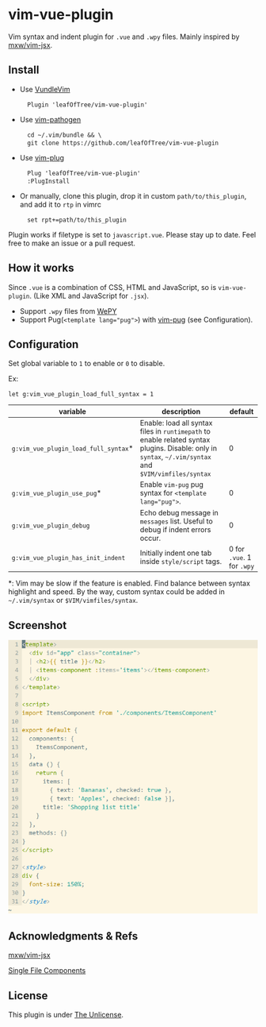 # vim-vue-plugin

Vim syntax and indent plugin for `.vue` and `.wpy` files. Mainly inspired by [mxw/vim-jsx][1].

## Install

- Use [VundleVim][2]

        Plugin 'leafOfTree/vim-vue-plugin'

- Use [vim-pathogen][5]

        cd ~/.vim/bundle && \
        git clone https://github.com/leafOfTree/vim-vue-plugin

- Use [vim-plug][7]

        Plug 'leafOfTree/vim-vue-plugin'
        :PlugInstall

- Or manually, clone this plugin, drop it in custom `path/to/this_plugin`, and add it to `rtp` in vimrc

        set rpt+=path/to/this_plugin

Plugin works if filetype is set to `javascript.vue`. Please stay up to date. Feel free to make an issue or a pull request.

## How it works

Since `.vue` is a combination of CSS, HTML and JavaScript, so is `vim-vue-plugin`. (Like XML and JavaScript for `.jsx`).

- Support `.wpy` files from [WePY][6]
- Support Pug(`<template lang="pug">`) with [vim-pug][4] (see Configuration).


## Configuration

Set global variable to `1` to enable or `0` to disable.

Ex:

    let g:vim_vue_plugin_load_full_syntax = 1

| variable                              | description                                                                                            | default                    |
|---------------------------------------|--------------------------------------------------------------------------------------------------------------------------------|----------------------------|
| `g:vim_vue_plugin_load_full_syntax`\* | Enable: load all syntax files in `runtimepath` to enable related syntax plugins. Disable: only in `syntax`, `~/.vim/syntax` and `$VIM/vimfiles/syntax` | 0                          |
| `g:vim_vue_plugin_use_pug`\*          | Enable `vim-pug` pug syntax for `<template lang="pug">`.                                               | 0                          |
| `g:vim_vue_plugin_debug`              | Echo debug message in `messages` list. Useful to debug if indent errors occur.                         | 0                          |
| `g:vim_vue_plugin_has_init_indent`    | Initially indent one tab inside `style/script` tags.                                                   | 0 for `.vue`. 1 for `.wpy` |

\*: Vim may be slow if the feature is enabled. Find balance between syntax highlight and speed. By the way, custom syntax could be added in `~/.vim/syntax` or `$VIM/vimfiles/syntax`.

## Screenshot

![screenshot](https://raw.githubusercontent.com/leafOfTree/leafOfTree.github.io/master/vim-vue-plugin-screenshot.png)

## Acknowledgments & Refs

[mxw/vim-jsx][1]

[Single File Components][3]

## License

This plugin is under [The Unlicense][8].

[1]: https://github.com/mxw/vim-jsx "mxw: vim-jsx"
[2]: https://github.com/VundleVim/Vundle.vim
[3]: https://vuejs.org/v2/guide/single-file-components.html
[4]: https://github.com/digitaltoad/vim-pug
[5]: https://github.com/tpope/vim-pathogen
[6]: https://tencent.github.io/wepy
[7]: https://github.com/junegunn/vim-plug
[8]: https://choosealicense.com/licenses/unlicense/
